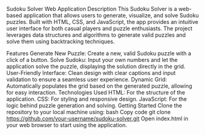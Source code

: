 Sudoku Solver Web Application
Description
This Sudoku Solver is a web-based application that allows users to generate, visualize, and solve Sudoku puzzles. Built with HTML, CSS, and JavaScript, the app provides an intuitive user interface for both casual players and puzzle enthusiasts. The project leverages data structures and algorithms to generate valid puzzles and solve them using backtracking techniques.

Features
Generate New Puzzle: Create a new, valid Sudoku puzzle with a click of a button.
Solve Sudoku: Input your own numbers and let the application solve the puzzle, displaying the solution directly in the grid.
User-Friendly Interface: Clean design with clear captions and input validation to ensure a seamless user experience.
Dynamic Grid: Automatically populates the grid based on the generated puzzle, allowing for easy interaction.
Technologies Used
HTML: For the structure of the application.
CSS: For styling and responsive design.
JavaScript: For the logic behind puzzle generation and solving.
Getting Started
Clone the repository to your local machine using:
bash
Copy code
git clone https://github.com/your-username/sudoku-solver.git
Open index.html in your web browser to start using the application.
